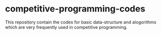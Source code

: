 # competitive-programming-codes

This repository contain the codes for basic data-structure and alogorithms which are very frequently used in competitive programming.
